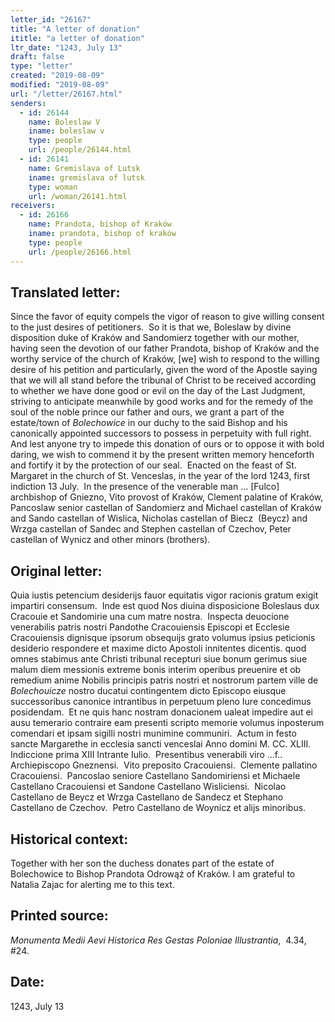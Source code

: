 ```yaml
---
letter_id: "26167"
title: "A letter of donation"
ititle: "a letter of donation"
ltr_date: "1243, July 13"
draft: false
type: "letter"
created: "2019-08-09"
modified: "2019-08-09"
url: "/letter/26167.html"
senders:
  - id: 26144
    name: Boleslaw V
    iname: boleslaw v
    type: people
    url: /people/26144.html
  - id: 26141
    name: Gremislava of Lutsk
    iname: gremislava of lutsk
    type: woman
    url: /woman/26141.html
receivers:
  - id: 26166
    name: Prandota, bishop of Kraków
    iname: prandota, bishop of kraków
    type: people
    url: /people/26166.html
---
```

<h2> Translated letter:</h2><p>Since the favor of equity compels the vigor of reason to give willing consent to the just desires of petitioners.&nbsp; So it is that we, Boleslaw by divine disposition duke of Kraków and Sandomierz together with our mother, having seen the devotion of our father Prandota, bishop of Kraków and the worthy service of the church of Kraków, [we] wish to respond to the willing desire of his petition and particularly, given the word of the Apostle saying that we will all stand before the tribunal of Christ to be received according to whether we have done good or evil on the day of the Last Judgment, striving to anticipate meanwhile by good works and for the remedy of the soul of the noble prince our father and ours, we grant a part of the estate/town of <i>Bolechowice</i> in our duchy to the said Bishop and his canonically appointed successors to possess in perpetuity with full right.&nbsp; And lest anyone try to impede this donation of ours or to oppose it with bold daring, we wish to commend it by the present written memory henceforth and fortify it by the protection of our seal.&nbsp; Enacted on the feast of St. Margaret in the church of St. Venceslas, in the year of the lord 1243, first indiction 13 July.&nbsp; In the presence of the venerable man … [Fulco] archbishop of Gniezno, Vito provost of Kraków, Clement palatine of Kraków, Pancoslaw senior castellan of Sandomierz and Michael castellan of Kraków and Sando castellan of Wislica, Nicholas castellan of Biecz&nbsp; (Beycz) and Wrzga castellan of Sandec and Stephen castellan of Czechov, Peter castellan of Wynicz and other minors (brothers).</p><h2 class="mt-4"> Original letter:</h2><p>Quia iustis petencium desiderijs fauor equitatis vigor racionis gratum exigit impartiri consensum.&nbsp; Inde est quod Nos diuina disposicione Boleslaus dux Cracouie et Sandomirie una cum matre nostra.&nbsp; Inspecta deuocione venerabilis patris nostri Pandothe Cracouiensis Episcopi et Ecclesie Cracouiensis dignisque ipsorum obsequijs grato volumus ipsius peticionis desiderio respondere et maxime dicto Apostoli innitentes dicentis. quod omnes stabimus ante Christi tribunal recepturi siue bonum gerimus siue malum diem messionis extreme bonis interim operibus preuenire et ob remedium anime Nobilis principis patris nostri et nostrorum partem ville de <i>Bolechouicze </i>nostro ducatui contingentem dicto Episcopo eiusque successoribus canonice intrantibus in perpetuum pleno Iure concedimus posidendam.&nbsp; Et ne quis hanc nostram donacionem ualeat impedire aut ei ausu temerario contraire eam presenti scripto memorie volumus inposterum comendari et ipsam sigilli nostri munimine communiri.&nbsp; Actum in festo sancte Margarethe in ecclesia sancti venceslai Anno domini M. CC. XLIII.&nbsp; Indiccione prima XIII Intrante Iulio.&nbsp; Presentibus venerabili viro …f.. Archiepiscopo Gneznensi.&nbsp; Vito preposito Cracouiensi.&nbsp; Clemente pallatino Cracouiensi.&nbsp; Pancoslao seniore Castellano Sandomiriensi et Michaele Castellano Cracouiensi et Sandone Castellano Wisliciensi.&nbsp; Nicolao Castellano de Beycz et Wrzga Castellano de Sandecz et Stephano Castellano de Czechov.&nbsp; Petro Castellano de Woynicz et alijs minoribus.</p><h2 class="mt-4"> Historical context:</h2><p>Together with her son the duchess donates part of the estate of Bolechowice to Bishop Prandota Odrowąż of Kraków. I am grateful to Natalia Zajac for alerting me to this text.</p><h2 class="mt-4"> Printed source:</h2><p><span><em>Monumenta Medii Aevi Historica Res Gestas Poloniae Illustrantia</em>, &nbsp;4.34, #24.</span></p><h2 class="mt-4"> Date:</h2>1243, July 13